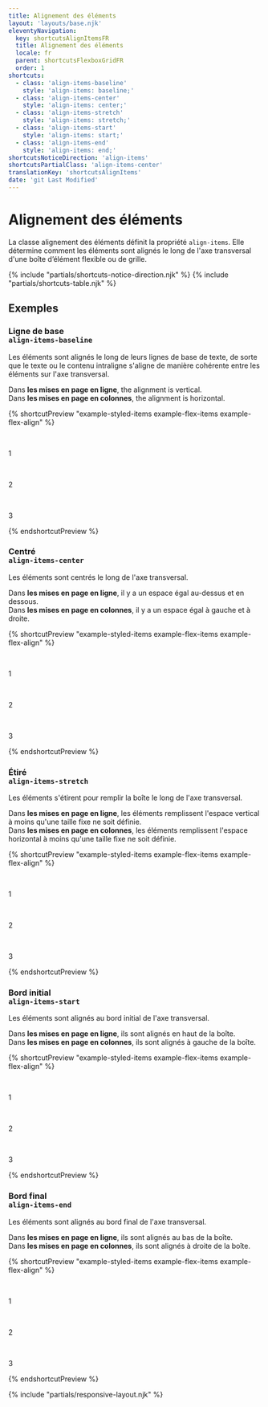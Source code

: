 ```yaml
---
title: Alignement des éléments
layout: 'layouts/base.njk'
eleventyNavigation:
  key: shortcutsAlignItemsFR
  title: Alignement des éléments
  locale: fr
  parent: shortcutsFlexboxGridFR
  order: 1
shortcuts:
  - class: 'align-items-baseline'
    style: 'align-items: baseline;'
  - class: 'align-items-center'
    style: 'align-items: center;'
  - class: 'align-items-stretch'
    style: 'align-items: stretch;'
  - class: 'align-items-start'
    style: 'align-items: start;'
  - class: 'align-items-end'
    style: 'align-items: end;'
shortcutsNoticeDirection: 'align-items'
shortcutsPartialClass: 'align-items-center'
translationKey: 'shortcutsAlignItems'
date: 'git Last Modified'
---
```


# Alignement des éléments

La classe alignement des éléments définit la propriété `align-items`. Elle détermine comment les éléments sont alignés le long de l'axe transversal d'une boîte d’élément flexible ou de grille.

{% include "partials/shortcuts-notice-direction.njk" %}
{% include "partials/shortcuts-table.njk" %}

## Exemples

### Ligne de base<br/>`align-items-baseline`

Les éléments sont alignés le long de leurs lignes de base de texte, de sorte que le texte ou le contenu intraligne s'aligne de manière cohérente entre les éléments sur l'axe transversal.

Dans **les mises en page en ligne**, the alignment is vertical.<br/>
Dans **les mises en page en colonnes**, the alignment is horizontal.

{% shortcutPreview "example-styled-items example-flex-items example-flex-align" %}

<div class="d-flex align-items-baseline">
  <p>1</p>
  <p class="pb-800">2</p>
  <p class="pt-900">3</p>
</div>
{% endshortcutPreview %}

### Centré<br/>`align-items-center`

Les éléments sont centrés le long de l'axe transversal.

Dans **les mises en page en ligne**, il y a un espace égal au-dessus et en dessous.<br/>
Dans **les mises en page en colonnes**, il y a un espace égal à gauche et à droite.

{% shortcutPreview "example-styled-items example-flex-items example-flex-align" %}

<div class="d-flex align-items-center">
  <p>1</p>
  <p>2</p>
  <p>3</p>
</div>
{% endshortcutPreview %}

### Étiré <br/>`align-items-stretch`

Les éléments s'étirent pour remplir la boîte le long de l'axe transversal.

Dans **les mises en page en ligne**, les éléments remplissent l'espace vertical à moins qu'une taille fixe ne soit définie.<br/>
Dans **les mises en page en colonnes**, les éléments remplissent l'espace horizontal à moins qu'une taille fixe ne soit définie.

{% shortcutPreview "example-styled-items example-flex-items example-flex-align" %}

<div class="d-flex align-items-stretch">
  <p>1</p>
  <p>2</p>
  <p>3</p>
</div>
{% endshortcutPreview %}

### Bord initial<br/>`align-items-start`

Les éléments sont alignés au bord initial de l'axe transversal.

Dans **les mises en page en ligne**, ils sont alignés en haut de la boîte.<br/>
Dans **les mises en page en colonnes**, ils sont alignés à gauche de la boîte.

{% shortcutPreview "example-styled-items example-flex-items example-flex-align" %}

<div class="d-flex align-items-start">
  <p>1</p>
  <p>2</p>
  <p>3</p>
</div>
{% endshortcutPreview %}

### Bord final<br/>`align-items-end`

Les éléments sont alignés au bord final de l'axe transversal.

Dans **les mises en page en ligne**, ils sont alignés au bas de la boîte.<br/>
Dans **les mises en page en colonnes**, ils sont alignés à droite de la boîte.

{% shortcutPreview "example-styled-items example-flex-items example-flex-align" %}

<div class="d-flex align-items-end">
  <p>1</p>
  <p>2</p>
  <p>3</p>
</div>
{% endshortcutPreview %}

{% include "partials/responsive-layout.njk" %}

